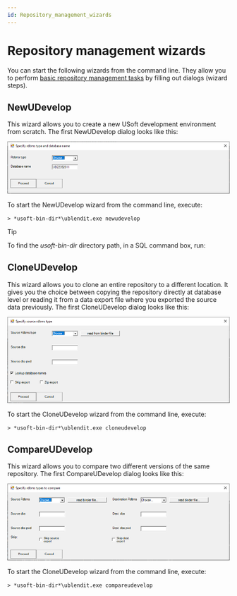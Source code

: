 ```yaml
---
id: Repository_management_wizards
---
```


# Repository management wizards

You can start the following wizards from the command line. They allow you to perform [basic repository management tasks](/docs/Repositories/Introducing%20repositories/Introducing%20repositories.md) by filling out dialogs (wizard steps).

## NewUDevelop

This wizard allows you to create a new USoft development environment from scratch. The first NewUDevelop dialog looks like this:

![](./assets/7ecea579-0616-490f-b6aa-6d2e14e1cd66.png)

To start the NewUDevelop wizard from the command line, execute:

```
> *usoft-bin-dir*\ublendit.exe newudevelop
```

> [!TIP]
> To find the *usoft-bin-dir* directory path, in a SQL command box, run:

## CloneUDevelop

This wizard allows you to clone an entire repository to a different location. It gives you the choice between copying the repository directly at database level or reading it from a data export file where you exported the source data previously. The first CloneUDevelop dialog looks like this:

![](./assets/a7a5b127-db9a-4338-a3fe-2bf589cbea2b.png)

To start the CloneUDevelop wizard from the command line, execute:

```
> *usoft-bin-dir*\ublendit.exe cloneudevelop
```

## CompareUDevelop

This wizard allows you to compare two different versions of the same repository. The first CompareUDevelop dialog looks like this:

![](./assets/1b0fa6c9-69c0-4d3b-8880-42da4fa4ae7f.png)

To start the CloneUDevelop wizard from the command line, execute:

```
> *usoft-bin-dir*\ublendit.exe compareudevelop
```